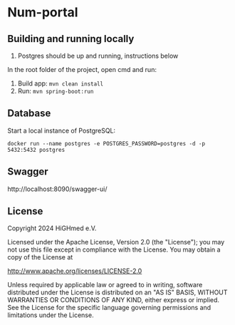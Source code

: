 # Num-portal

## Building and running locally

1. Postgres should be up and running, instructions below

In the root folder of the project, open cmd and run:

1. Build app: ```mvn clean install```
2. Run: ```mvn spring-boot:run```

## Database 

Start a local instance of PostgreSQL: 

``` 
docker run --name postgres -e POSTGRES_PASSWORD=postgres -d -p 5432:5432 postgres
```

## Swagger

http://localhost:8090/swagger-ui/


## License

Copyright 2024 HiGHmed e.V.

Licensed under the Apache License, Version 2.0 (the "License");
you may not use this file except in compliance with the License.
You may obtain a copy of the License at

http://www.apache.org/licenses/LICENSE-2.0

Unless required by applicable law or agreed to in writing, software
distributed under the License is distributed on an "AS IS" BASIS,
WITHOUT WARRANTIES OR CONDITIONS OF ANY KIND, either express or implied.
See the License for the specific language governing permissions and
limitations under the License.
